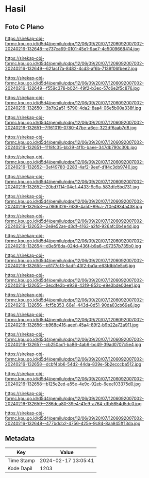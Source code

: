 # Hasil

## Foto C Plano

https://sirekap-obj-formc.kpu.go.id/d5d4/pemilu/pdpr/12/06/09/20/07/1206092007002-20240216-132648--e737ca69-0101-45e1-9ae7-4c5009668414.jpg

https://sirekap-obj-formc.kpu.go.id/d5d4/pemilu/pdpr/12/06/09/20/07/1206092007002-20240216-132649--621acf7a-8482-4cd3-af6b-7139f06fbee2.jpg

https://sirekap-obj-formc.kpu.go.id/d5d4/pemilu/pdpr/12/06/09/20/07/1206092007002-20240216-132649--f559c378-b024-49f2-b3ec-57c6e2f5c876.jpg

https://sirekap-obj-formc.kpu.go.id/d5d4/pemilu/pdpr/12/06/09/20/07/1206092007002-20240216-132650--3b7b2a51-5790-4da2-8aa4-06e5b00a338f.jpg

https://sirekap-obj-formc.kpu.go.id/d5d4/pemilu/pdpr/12/06/09/20/07/1206092007002-20240216-132651--7ff61019-0780-47be-a6ec-322df6aab7d8.jpg

https://sirekap-obj-formc.kpu.go.id/d5d4/pemilu/pdpr/12/06/09/20/07/1206092007002-20240216-132651--1118fc35-bb39-4f1b-baee-347db790c30b.jpg

https://sirekap-obj-formc.kpu.go.id/d5d4/pemilu/pdpr/12/06/09/20/07/1206092007002-20240216-132652--3ef49780-2283-4af2-9eef-d1f4c3db9740.jpg

https://sirekap-obj-formc.kpu.go.id/d5d4/pemilu/pdpr/12/06/09/20/07/1206092007002-20240216-132652--20bd7114-04ef-4433-9c9a-583dfe5bd731.jpg

https://sirekap-obj-formc.kpu.go.id/d5d4/pemilu/pdpr/12/06/09/20/07/1206092007002-20240216-132653--a7866326-7638-4a50-89ca-7f0e4934a438.jpg

https://sirekap-obj-formc.kpu.go.id/d5d4/pemilu/pdpr/12/06/09/20/07/1206092007002-20240216-132653--2e9e52ae-d3df-4163-a2fd-926afc0b4e4d.jpg

https://sirekap-obj-formc.kpu.go.id/d5d4/pemilu/pdpr/12/06/09/20/07/1206092007002-20240216-132654--d3e5f6da-024d-436f-b9a6-c97357b735b0.jpg

https://sirekap-obj-formc.kpu.go.id/d5d4/pemilu/pdpr/12/06/09/20/07/1206092007002-20240216-132655--c6177cf3-5adf-43f2-ba1a-e63fdbb1e5c6.jpg

https://sirekap-obj-formc.kpu.go.id/d5d4/pemilu/pdpr/12/06/09/20/07/1206092007002-20240216-132655--3ecdfe3b-e939-4319-852c-e9e3bde03ee1.jpg

https://sirekap-obj-formc.kpu.go.id/d5d4/pemilu/pdpr/12/06/09/20/07/1206092007002-20240216-132656--fcf5b353-66e1-443d-8d51-90da03cb69e6.jpg

https://sirekap-obj-formc.kpu.go.id/d5d4/pemilu/pdpr/12/06/09/20/07/1206092007002-20240216-132656--b968c416-aeef-45a4-89f2-b9b22a72a911.jpg

https://sirekap-obj-formc.kpu.go.id/d5d4/pemilu/pdpr/12/06/09/20/07/1206092007002-20240216-132657--cb250ac1-ba86-4ab6-bc49-39ad0707c5e4.jpg

https://sirekap-obj-formc.kpu.go.id/d5d4/pemilu/pdpr/12/06/09/20/07/1206092007002-20240216-132658--dcbf4bb6-54d2-44da-839e-5b2ecccba512.jpg

https://sirekap-obj-formc.kpu.go.id/d5d4/pemilu/pdpr/12/06/09/20/07/1206092007002-20240216-132658--b125e2ed-a55e-4e9c-92eb-6eee103375d0.jpg

https://sirekap-obj-formc.kpu.go.id/d5d4/pemilu/pdpr/12/06/09/20/07/1206092007002-20240216-132659--286dca80-39e4-41e9-a764-dfb5654d5dc0.jpg

https://sirekap-obj-formc.kpu.go.id/d5d4/pemilu/pdpr/12/06/09/20/07/1206092007002-20240216-132648--477bdcb2-4756-425e-9c84-8aa945ff13da.jpg


## Metadata

| Key        | Value               |
| ---------- | ------------------- |
| Time Stamp | 2024-02-17 13:05:41 |
| Kode Dapil | 1203                |



